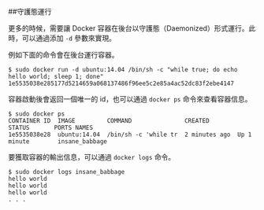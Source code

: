 ##守護態運行

更多的時候，需要讓 Docker 容器在後台以守護態（Daemonized）形式運行。此時，可以通過添加 `-d` 參數來實現。

例如下面的命令會在後台運行容器。
```
$ sudo docker run -d ubuntu:14.04 /bin/sh -c "while true; do echo hello world; sleep 1; done"
1e5535038e285177d5214659a068137486f96ee5c2e85a4ac52dc83f2ebe4147
```

容器啟動後會返回一個唯一的 id，也可以通過 `docker ps` 命令來查看容器信息。
```
$ sudo docker ps
CONTAINER ID  IMAGE         COMMAND               CREATED        STATUS       PORTS NAMES
1e5535038e28  ubuntu:14.04  /bin/sh -c 'while tr  2 minutes ago  Up 1 minute        insane_babbage
```
要獲取容器的輸出信息，可以通過 `docker logs` 命令。
```
$ sudo docker logs insane_babbage
hello world
hello world
hello world
. . .
```
